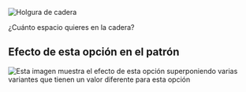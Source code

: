 ![Holgura de cadera](hipsease.svg)

¿Cuánto espacio quieres en la cadera?

## Efecto de esta opción en el patrón

![Esta imagen muestra el efecto de esta opción superponiendo varias variantes que tienen un valor diferente para esta opción](simone_hipsease_sample.svg "Efecto de esta opción en el patrón")
